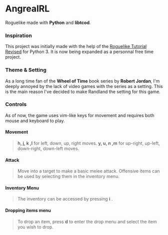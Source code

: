 # AngrealRL
Roguelike made with __Python__ and __libtcod__. 

### Inspiration
This project was initially made with the help of the [Roguelike Tutorial Revised](http://rogueliketutorials.com/ "Roguelike Tutorial Revised") for Python 3. It is now being expanded as a personnal free time project.

### Theme & Setting
As a long time fan of the __Wheel of Time__ book series by __Robert Jordan__, I'm deeply annoyed by the lack of video games with the series as a setting. This is the main reason I've decided to make Randland the setting for this game.

### Controls
As of now, the game uses vim-like keys for movement and requires both mouse and keyboard to play.

#### Movement
> __h, j, k ,l__ for left, down, up, right moves.
> __y, u, n ,m__ for up-right, up-left, down-right, down-left moves.

#### Attack
> Move into a target to make a basic melee attack.
> Offensive items can be used by selecting them in the inventory menu.

#### Inventory Menu
> The inventory can be accessed by pressing __i__ .

#### Dropping items menu
>To drop an item, press __d__ to enter the drop menu and select the item you wish to drop.
